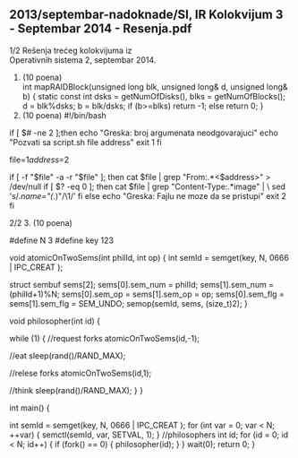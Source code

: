 2013/septembar-nadoknade/SI, IR Kolokvijum 3 - Septembar 2014 - Resenja.pdf
--------------------------------------------------------------------------------


1/2 
Rešenja trećeg kolokvijuma iz  
Operativnih sistema 2, septembar 2014. 
1. (10 poena)   
int mapRAIDBlock(unsigned long blk, unsigned long& d, unsigned long& b) { 
  static const int dsks = getNumOfDisks(), blks = getNumOfBlocks(); 
  d = blk%dsks; 
  b = blk/dsks; 
  if (b>=blks) return -1; else return 0; 
} 
2. (10 poena) 
#!/bin/bash 
 
if [ $# -ne 2 ];then 
    echo "Greska: broj argumenata neodgovarajuci" 
    echo "Pozvati sa script.sh file address" 
    exit 1 
fi 
 
file=$1 
address=$2 
 
if [ -f "$file" -a -r "$file" ]; then 
    cat $file | grep "From:.*<$address>" > /dev/null 
    if [ $? -eq 0 ]; then 
      cat $file | grep "Content-Type:.*image" | \ 
          sed 's/.*name="\(.*\)"/\1/' 
    fi 
else 
    echo "Greska: Fajlu ne moze da se pristupi" 
    exit 2 
fi 
 

2/2 
3. (10 poena)
 
#define N 3 
#define key 123 
 
void atomicOnTwoSems(int philId, int op) { 
 int semId = semget(key, N, 0666 | IPC_CREAT ); 
 
 struct sembuf sems[2]; 
 sems[0].sem_num = philId; 
 sems[1].sem_num = (philId+1)%N; 
 sems[0].sem_op = sems[1].sem_op = op; 
 sems[0].sem_flg = sems[1].sem_flg = SEM_UNDO; 
 semop(semId, sems, (size_t)2); 
} 
 
void philosopher(int id) { 
 
 while (1) { 
  //request forks 
  atomicOnTwoSems(id,-1); 
 
  //eat 
  sleep(rand()/RAND_MAX); 
 
  //relese forks 
  atomicOnTwoSems(id,1); 
 
  //think 
  sleep(rand()/RAND_MAX); 
 } 
} 
 
int main() { 
 
 int semId = semget(key, N, 0666 | IPC_CREAT ); 
  for (int var = 0; var < N; ++var) { 
    semctl(semId, var, SETVAL, 1); 
  } 
 //philosophers 
 int id; 
 for (id = 0; id < N; id++) { 
  if (fork() == 0) { 
   philosopher(id); 
  } 
 } 
 wait(0); 
 return 0; 
}
 